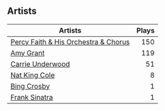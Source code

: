 ## Artists
Artists | Plays 
----- | -----: 
[Percy Faith & His Orchestra & Chorus](/artists/percy-faith-his-orchestra-chorus-30066836) | 150
[Amy Grant](/artists/amy-grant-3053) | 119
[Carrie Underwood](/artists/carrie-underwood-89416) | 51
[Nat King Cole](/artists/nat-king-cole-3428) | 8
[Bing Crosby](/artists/bing-crosby-1864) | 1
[Frank Sinatra](/artists/frank-sinatra-739) | 1

